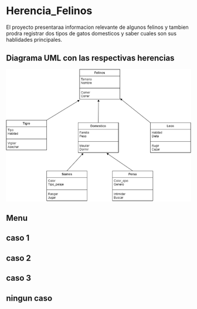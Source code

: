 # Herencia_Felinos
El proyecto presentaraa informacion relevante de algunos felinos y tambien prodra registrar dos tipos de gatos domesticos y saber cuales son sus hablidades principales. 

## Diagrama UML con las respectivas herencias 
![diagrama UML.png](diagrama%20UML.png)

## Menu

## caso 1  

## caso 2 

## caso 3

## ningun caso 
